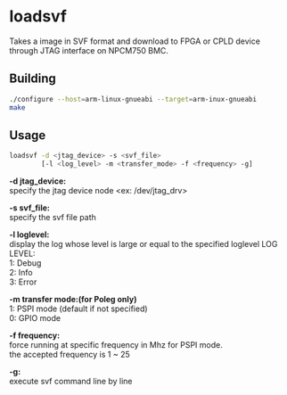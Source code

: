 # loadsvf

Takes a image in SVF format and download to FPGA or CPLD device through JTAG interface on NPCM750 BMC.

## Building

```bash
./configure --host=arm-linux-gnueabi --target=arm-inux-gnueabi
make
```

## Usage

```bash
loadsvf -d <jtag_device> -s <svf_file>
        [-l <log_level> -m <transfer_mode> -f <frequency> -g]
```

**-d jtag_device:**  
specify the jtag device node <ex: /dev/jtag_drv>

**-s svf_file:**  
specify the svf file path  

**-l loglevel:**  
display the log whose level is large or equal to the specified loglevel
LOG LEVEL:  
1: Debug  
2: Info  
3: Error  

**-m transfer mode:(for Poleg only)**  
1: PSPI mode (default if not specified)  
0: GPIO mode  

**-f frequency:**  
force running at specific frequency in Mhz for PSPI mode.  
the accepted frequency is 1 ~ 25  

**-g:**  
execute svf command line by line  


